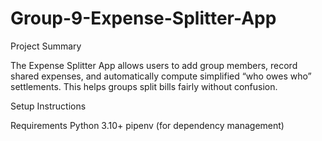 # Group-9-Expense-Splitter-App

Project Summary

The Expense Splitter App allows users to add group members, record shared expenses, and automatically compute simplified “who owes who” settlements. This helps groups split bills fairly without confusion.

 Setup Instructions
 
Requirements
Python 3.10+
pipenv (for dependency management)
